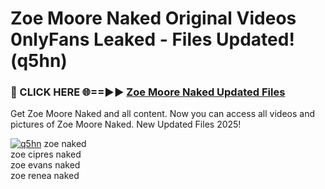 # Zoe Moore Naked Original Videos 0nlyFans Leaked - Files Updated! (q5hn)

<h3>🔴 CLICK HERE 🌐==►► <a href="https://tinyurl.com/yckcrads" rel="nofollow">Zoe Moore Naked Updated Files</a></h3>

Get Zoe Moore Naked and all content. Now you can access all videos and pictures of Zoe Moore Naked. New Updated Files 2025!

[![q5hn](https://i.imgur.com/hpKpOFt.gif)](https://tinyurl.com/yckcrads)
zoe naked<br>
zoe cipres naked<br>
zoe evans naked<br>
zoe renea naked